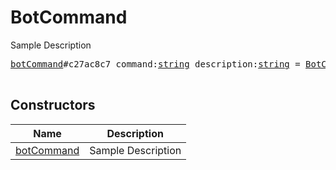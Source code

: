 # BotCommand

Sample Description

<pre>
<a href="../constructor/botCommand.md">botCommand</a>#c27ac8c7 command:<a href="../type/string.md">string</a> description:<a href="../type/string.md">string</a> = <a href="../type/BotCommand.md">BotCommand</a>;

</pre>

## Constructors

| Name | Description |
|------|-------------|
| [botCommand](../constructor/botCommand.md) | Sample Description |


